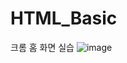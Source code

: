 # HTML_Basic
크롬 홈 화면 실습
![image](https://user-images.githubusercontent.com/59468442/122934742-c51f5c80-d3aa-11eb-9bf5-7c23d80ec11d.png)
